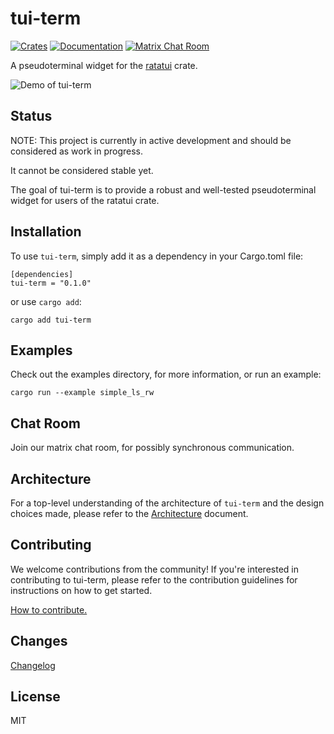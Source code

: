 # tui-term
[![Crates](https://img.shields.io/crates/v/tui-term?style=flat-square)](https://crates.io/crates/tui-term)
[![Documentation](https://img.shields.io/badge/tui_term-documentation-fc0060?style=flat-square)](https://docs.rs/tui-term)
[![Matrix Chat Room](https://img.shields.io/badge/chat-on%20matrix-1d7e64?logo=matrix&style=flat-square)](https://matrix.to/#/#tui-term-main:matrix.org)

A pseudoterminal widget for the  [ratatui](https://github.com/tui-rs-revival/ratatui) crate.

![Demo of tui-term](https://vhs.charm.sh/vhs-4zK1zlTOSueAmlOkZlssBr.gif)

## Status

NOTE: This project is currently in active development and should be considered as work in progress.

It cannot be considered stable yet.

The goal of tui-term is to provide a robust and well-tested pseudoterminal widget for users of the ratatui crate.

## Installation

To use `tui-term`, simply add it as a dependency in your Cargo.toml file:

```
[dependencies]
tui-term = "0.1.0"
```
or use `cargo add`:
```
cargo add tui-term
```

## Examples

Check out the examples directory, for more information, or run an example:
```
cargo run --example simple_ls_rw
```

## Chat Room
Join our matrix chat room, for possibly synchronous communication.

## Architecture

For a top-level understanding of the architecture of `tui-term` and the design choices made, please refer to the [Architecture](docs/ARCHITECTURE.md) document.

## Contributing
We welcome contributions from the community! If you're interested in contributing to tui-term, please refer to the contribution guidelines for instructions on how to get started.

[How to contribute.](./docs/CONTRIBUTING.md)

## Changes
[Changelog](./CHANGELOG.md)

## License
MIT
